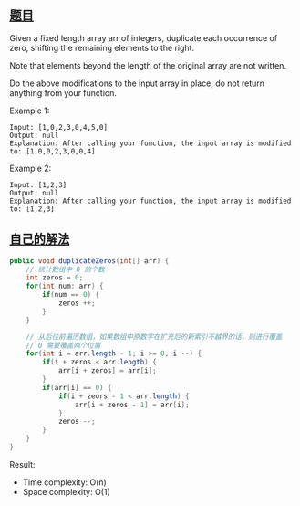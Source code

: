 ## [题目](https://leetcode.com/problems/duplicate-zeros/)
Given a fixed length array arr of integers, duplicate each occurrence of zero, shifting the remaining elements to the right.

Note that elements beyond the length of the original array are not written.

Do the above modifications to the input array in place, do not return anything from your function.

Example 1:
```
Input: [1,0,2,3,0,4,5,0]
Output: null
Explanation: After calling your function, the input array is modified to: [1,0,0,2,3,0,0,4]
```
Example 2:
```
Input: [1,2,3]
Output: null
Explanation: After calling your function, the input array is modified to: [1,2,3]
```

## [自己的解法](https://leetcode.com/submissions/detail/463005190/)
```java
public void duplicateZeros(int[] arr) {
    // 统计数组中 0 的个数
    int zeros = 0;
    for(int num: arr) {
        if(num == 0) {
            zeros ++;
        }
    }

    // 从后往前遍历数组，如果数组中原数字在扩充后的新索引不越界的话，则进行覆盖
    // 0 需要覆盖两个位置
    for(int i = arr.length - 1; i >= 0; i --) {
        if(i + zeros < arr.length) {
            arr[i + zeros] = arr[i];
        }
        if(arr[i] == 0) {
            if(i + zeors - 1 < arr.length) {
                arr[i + zeros - 1] = arr[i];
            }
            zeros --;
        }
    }
}
```

Result:
- Time complexity: O(n)
- Space complexity: O(1)
